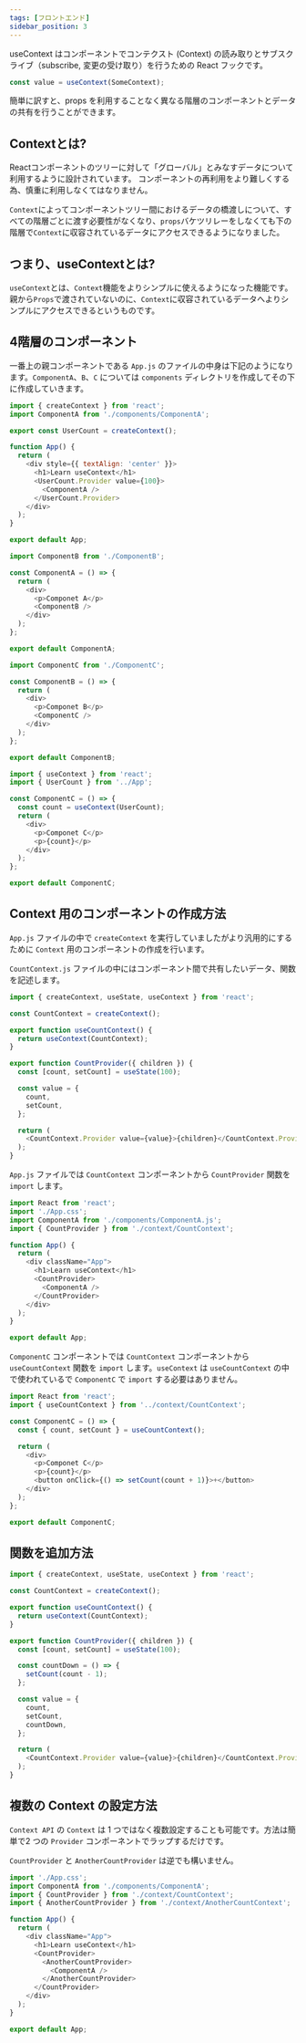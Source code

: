 ```yaml
---
tags: [フロントエンド]
sidebar_position: 3
---
```


useContext はコンポーネントでコンテクスト (Context) の読み取りとサブスクライブ（subscribe, 変更の受け取り）を行うための React フックです。

```js
const value = useContext(SomeContext);
```

簡単に訳すと、props を利用することなく異なる階層のコンポーネントとデータの共有を行うことができます。

## Contextとは?
Reactコンポーネントのツリーに対して「グローバル」とみなすデータについて利用するように設計されています。
コンポーネントの再利用をより難しくする為、慎重に利用しなくてはなりません。

`Context`によってコンポーネントツリー間におけるデータの橋渡しについて、すべての階層ごとに渡す必要性がなくなり、`props`バケツリレーをしなくても下の階層で`Context`に収容されているデータにアクセスできるようになりました。

## つまり、useContextとは?
`useContext`とは、`Context`機能をよりシンプルに使えるようになった機能です。
親から`Props`で渡されていないのに、`Context`に収容されているデータへよりシンプルにアクセスできるというものです。

## 4階層のコンポーネント
一番上の親コンポーネントである `App.js` のファイルの中身は下記のようになります。`ComponentA`、`B`、`C` については `components` ディレクトリを作成してその下に作成していきます。

```js title='App.js'
import { createContext } from 'react';
import ComponentA from './components/ComponentA';

export const UserCount = createContext();

function App() {
  return (
    <div style={{ textAlign: 'center' }}>
      <h1>Learn useContext</h1>
      <UserCount.Provider value={100}>
        <ComponentA />
      </UserCount.Provider>
    </div>
  );
}

export default App;
```

```js title='components/ComponentA.js'
import ComponentB from './ComponentB';

const ComponentA = () => {
  return (
    <div>
      <p>Componet A</p>
      <ComponentB />
    </div>
  );
};

export default ComponentA;
```

```js title='components/ComponentB.js'
import ComponentC from './ComponentC';

const ComponentB = () => {
  return (
    <div>
      <p>Componet B</p>
      <ComponentC />
    </div>
  );
};

export default ComponentB;
```

```js title='components/ComponentC.js'
import { useContext } from 'react';
import { UserCount } from '../App';

const ComponentC = () => {
  const count = useContext(UserCount);
  return (
    <div>
      <p>Componet C</p>
      <p>{count}</p>
    </div>
  );
};

export default ComponentC;
```

## Context 用のコンポーネントの作成方法
`App.js` ファイルの中で `createContext` を実行していましたがより汎用的にするために `Context` 用のコンポーネントの作成を行います。

`CountContext.js` ファイルの中にはコンポーネント間で共有したいデータ、関数を記述します。

```js title='context/CountContext.js'
import { createContext, useState, useContext } from 'react';

const CountContext = createContext();

export function useCountContext() {
  return useContext(CountContext);
}

export function CountProvider({ children }) {
  const [count, setCount] = useState(100);

  const value = {
    count,
    setCount,
  };

  return (
    <CountContext.Provider value={value}>{children}</CountContext.Provider>
  );
}
```

`App.js` ファイルでは `CountContext` コンポーネントから `CountProvider` 関数を `import` します。

```js title='App.js'
import React from 'react';
import './App.css';
import ComponentA from './components/ComponentA.js';
import { CountProvider } from './context/CountContext';

function App() {
  return (
    <div className="App">
      <h1>Learn useContext</h1>
      <CountProvider>
        <ComponentA />
      </CountProvider>
    </div>
  );
}

export default App;
```

`ComponentC` コンポーネントでは `CountContext` コンポーネントから `useCountContext` 関数を `import` します。`useContext` は `useCountContext` の中で使われているで `ComponentC` で `import` する必要はありません。

```js title='components/ComponentC.js'
import React from 'react';
import { useCountContext } from '../context/CountContext';

const ComponentC = () => {
  const { count, setCount } = useCountContext();

  return (
    <div>
      <p>Componet C</p>
      <p>{count}</p>
      <button onClick={() => setCount(count + 1)}>+</button>
    </div>
  );
};

export default ComponentC;
```

## 関数を追加方法
```js title='context/CountContext.js'
import { createContext, useState, useContext } from 'react';

const CountContext = createContext();

export function useCountContext() {
  return useContext(CountContext);
}

export function CountProvider({ children }) {
  const [count, setCount] = useState(100);

  const countDown = () => {
    setCount(count - 1);
  };

  const value = {
    count,
    setCount,
    countDown,
  };

  return (
    <CountContext.Provider value={value}>{children}</CountContext.Provider>
  );
}
```

## 複数の Context の設定方法
`Context API` の `Context` は 1 つではなく複数設定することも可能です。方法は簡単で2 つの `Provider` コンポーネントでラップするだけです。

`CountProvider` と `AnotherCountProvider` は逆でも構いません。

```js title='App.js'
import './App.css';
import ComponentA from './components/ComponentA';
import { CountProvider } from './context/CountContext';
import { AnotherCountProvider } from './context/AnotherCountContext';

function App() {
  return (
    <div className="App">
      <h1>Learn useContext</h1>
      <CountProvider>
        <AnotherCountProvider>
          <ComponentA />
        </AnotherCountProvider>
      </CountProvider>
    </div>
  );
}

export default App;
```